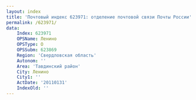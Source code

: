 ```yaml
---
layout: index
title: 'Почтовый индекс 623971: отделение почтовой связи Почты России'
permalink: /623971/
data:
    Index: 623971
    OPSName: Ленино
    OPSType: О
    OPSSubm: 623869
    Region: 'Свердловская область'
    Autonom: ''
    Area: 'Тавдинский район'
    City: Ленино
    City1: ''
    ActDate: '20110131'
    IndexOld: ''
---
```


